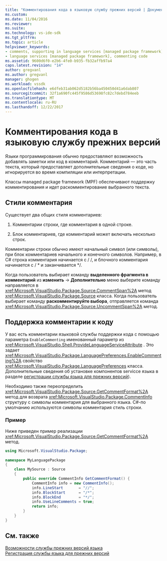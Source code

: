 ```yaml
---
title: "Комментирования кода в языковую службу прежних версий | Документы Microsoft"
ms.custom: 
ms.date: 11/04/2016
ms.reviewer: 
ms.suite: 
ms.technology: vs-ide-sdk
ms.tgt_pltfrm: 
ms.topic: article
helpviewer_keywords:
- comments, supporting in language services [managed package framework]
- language services [managed package framework], commenting code
ms.assetid: 9600d6f0-e2b6-4fe0-b935-fb32affb97a4
caps.latest.revision: "14"
author: gregvanl
ms.author: gregvanl
manager: ghogen
ms.workload: vssdk
ms.openlocfilehash: e6dfeb31ab062d5182b56ba450450d41a6dab807
ms.sourcegitcommit: 32f1a690fc445f9586d53698fc82c7debd784eeb
ms.translationtype: MT
ms.contentlocale: ru-RU
ms.lasthandoff: 12/22/2017
---
```

# <a name="commenting-code-in-a-legacy-language-service"></a>Комментирования кода в языковую службу прежних версий
Языки программирования обычно предоставляют возможность добавлять заметки или код в комментарий. Комментарий — это часть текста, который предоставляет дополнительные сведения о коде, но игнорируется во время компиляции или интерпретации.  
  
 Классы managed package framework (MPF) обеспечивают поддержку комментирования и идет раскомментирование выбранного текста.  
  
## <a name="comment-styles"></a>Стили комментария  
 Существует два общих стиля комментариев:  
  
1.  Комментарии строки, где комментария в одной строке.  
  
2.  Блок комментариев, где комментарий может включать несколько строк.  
  
 Комментарии строки обычно имеют начальный символ (или символы), при блок комментариев начального и конечного символов. Например, в C# строка комментария начинается с / /, и блочного комментария начинается с / * и заканчивается \*/.  
  
 Когда пользователь выбирает команду **выделенного фрагмента в комментарий** из **изменить** -> **Дополнительно** меню выберите команду направляется в <xref:Microsoft.VisualStudio.Package.Source.CommentSpan%2A> метод <xref:Microsoft.VisualStudio.Package.Source> класса. Когда пользователь выбирает команду **раскомментируйте выбора**, отправляется команда <xref:Microsoft.VisualStudio.Package.Source.UncommentSpan%2A> метод.  
  
## <a name="supporting-code-comments"></a>Поддержка комментарии к коду  
 У вас есть комментарии языковой службы поддержки кода с помощью параметра `EnableCommenting` именованный параметр из <xref:Microsoft.VisualStudio.Shell.ProvideLanguageServiceAttribute> . Это задает <xref:Microsoft.VisualStudio.Package.LanguagePreferences.EnableCommenting%2A> свойство <xref:Microsoft.VisualStudio.Package.LanguagePreferences> класса. Дополнительные сведения об установке компонентов servicce языка в разделе [регистрации службы языка для прежних версий](../../extensibility/internals/registering-a-legacy-language-service1.md)).  
  
 Необходимо также переопределить <xref:Microsoft.VisualStudio.Package.Source.GetCommentFormat%2A> метод для возврата <xref:Microsoft.VisualStudio.Package.CommentInfo> структуру с символы комментария для выбранного языка. C#-по умолчанию используются символы комментария стиль строки.  
  
### <a name="example"></a>Пример  
 Ниже приведен пример реализации <xref:Microsoft.VisualStudio.Package.Source.GetCommentFormat%2A> метод.  
  
```csharp  
using Microsoft.VisualStudio.Package;  
  
namespace MyLanguagePackage  
{  
    class MySource : Source  
    {  
        public override CommentInfo GetCommentFormat() {  
            CommentInfo info = new CommentInfo();  
            info.LineStart       = "//";  
            info.BlockStart      = "/*";  
            info.BlockEnd        = "*/";  
            info.UseLineComments = true;  
            return info;  
        }  
    }  
}  
```  
  
## <a name="see-also"></a>См. также  
 [Возможности службы прежних версий языка](../../extensibility/internals/legacy-language-service-features1.md)   
 [Регистрация службы языка для прежних версий](../../extensibility/internals/registering-a-legacy-language-service1.md)